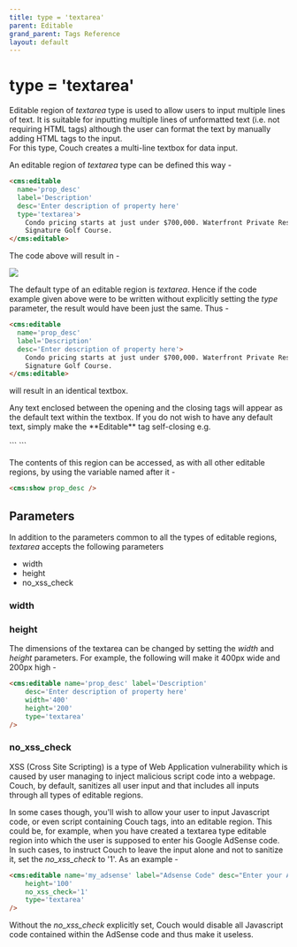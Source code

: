```yaml
---
title: type = 'textarea'
parent: Editable
grand_parent: Tags Reference
layout: default
---
```


# type = 'textarea'

Editable region of _textarea_ type is used to allow users to input multiple lines of text. It is suitable for inputting multiple lines of unformatted text (i.e. not requiring HTML tags) although the user can format the text by manually adding HTML tags to the input.<br/>
For this type, Couch creates a multi-line textbox for data input.

An editable region of _textarea_ type can be defined this way -

```html
<cms:editable
  name='prop_desc'
  label='Description'
  desc='Enter description of property here'
  type='textarea'>
    Condo pricing starts at just under $700,000. Waterfront Private Residences. Jack Nicklaus
    Signature Golf Course.
</cms:editable>
```

The code above will result in -

![](../../../../assets/img/contents/editable-textarea.gif)

The default type of an editable region is _textarea_. Hence if the code example given above were to be written without explicitly setting the _type_ parameter, the result would have been just the same. Thus -

```html
<cms:editable
  name='prop_desc'
  label='Description'
  desc='Enter description of property here'>
    Condo pricing starts at just under $700,000. Waterfront Private Residences. Jack Nicklaus
    Signature Golf Course.
</cms:editable>
```

will result in an identical textbox.

<p class="notice">
    Any text enclosed between the opening and the closing tags will appear as the default text within the textbox. If you do not wish to have any default text, simply make the **Editable** tag self-closing e.g.<br/>
    <br/>
    ```
<cms:editable name='prop_desc' label='Description' desc='Enter description of property here' />
    ```
</p>

The contents of this region can be accessed, as with all other editable regions, by using the variable named after it -

```html
<cms:show prop_desc />
```

## Parameters

In addition to the parameters common to all the types of editable regions, _textarea_ accepts the following parameters

* width
* height
* no\_xss\_check

### width

### height

The dimensions of the textarea can be changed by setting the _width_ and _height_ parameters. For example, the following will make it 400px wide and 200px high -

```html
<cms:editable name='prop_desc' label='Description'
    desc='Enter description of property here'
    width='400'
    height='200'
    type='textarea'
/>
```

### no_xss_check

XSS (Cross Site Scripting) is a type of Web Application vulnerability which is caused by user managing to inject malicious script code into a webpage. Couch, by default, sanitizes all user input and that includes all inputs through all types of editable regions.

In some cases though, you'll wish to allow your user to input Javascript code, or even script containing Couch tags, into an editable region. This could be, for example, when you have created a textarea type editable region into which the user is supposed to enter his Google AdSense code. In such cases, to instruct Couch to leave the input alone and not to sanitize it, set the *no\_xss\_check* to '1'. As an example -

```html
<cms:editable name='my_adsense' label="Adsense Code" desc="Enter your Adsense code here"
    height='100'
    no_xss_check='1'
    type='textarea'
/>
```

Without the *no\_xss\_check* explicitly set, Couch would disable all Javascript code contained within the AdSense code and thus make it useless.
